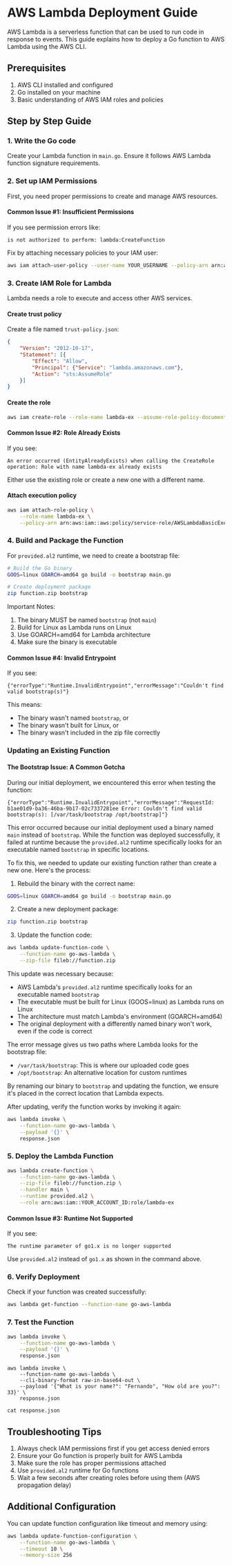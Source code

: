 # AWS Lambda Deployment Guide
AWS Lambda is a serverless function that can be used to run code in response to events.
This guide explains how to deploy a Go function to AWS Lambda using the AWS CLI.

## Prerequisites
1. AWS CLI installed and configured
2. Go installed on your machine
3. Basic understanding of AWS IAM roles and policies

## Step by Step Guide

### 1. Write the Go code
Create your Lambda function in `main.go`. Ensure it follows AWS Lambda function signature requirements.

### 2. Set up IAM Permissions
First, you need proper permissions to create and manage AWS resources.

#### Common Issue #1: Insufficient Permissions
If you see permission errors like:
```
is not authorized to perform: lambda:CreateFunction
```
Fix by attaching necessary policies to your IAM user:
```bash
aws iam attach-user-policy --user-name YOUR_USERNAME --policy-arn arn:aws:iam::aws:policy/AdministratorAccess
```

### 3. Create IAM Role for Lambda
Lambda needs a role to execute and access other AWS services.

#### Create trust policy
Create a file named `trust-policy.json`:
```json
{
    "Version": "2012-10-17",
    "Statement": [{ 
        "Effect": "Allow", 
        "Principal": {"Service": "lambda.amazonaws.com"}, 
        "Action": "sts:AssumeRole"
    }]
}
```

#### Create the role
```bash
aws iam create-role --role-name lambda-ex --assume-role-policy-document file://trust-policy.json
```

#### Common Issue #2: Role Already Exists
If you see:
```
An error occurred (EntityAlreadyExists) when calling the CreateRole operation: Role with name lambda-ex already exists
```
Either use the existing role or create a new one with a different name.

#### Attach execution policy
```bash
aws iam attach-role-policy \
    --role-name lambda-ex \
    --policy-arn arn:aws:iam::aws:policy/service-role/AWSLambdaBasicExecutionRole
```

### 4. Build and Package the Function
For `provided.al2` runtime, we need to create a bootstrap file:

```bash
# Build the Go binary
GOOS=linux GOARCH=amd64 go build -o bootstrap main.go

# Create deployment package
zip function.zip bootstrap
```

Important Notes:
1. The binary MUST be named `bootstrap` (not `main`)
2. Build for Linux as Lambda runs on Linux
3. Use GOARCH=amd64 for Lambda architecture
4. Make sure the binary is executable

#### Common Issue #4: Invalid Entrypoint
If you see:
```
{"errorType":"Runtime.InvalidEntrypoint","errorMessage":"Couldn't find valid bootstrap(s)"}
```
This means:
- The binary wasn't named `bootstrap`, or
- The binary wasn't built for Linux, or
- The binary wasn't included in the zip file correctly

### Updating an Existing Function

#### The Bootstrap Issue: A Common Gotcha
During our initial deployment, we encountered this error when testing the function:
```
{"errorType":"Runtime.InvalidEntrypoint","errorMessage":"RequestId: b1ae01d9-ba36-46ba-9b17-02c7337281ee Error: Couldn't find valid bootstrap(s): [/var/task/bootstrap /opt/bootstrap]"}
```

This error occurred because our initial deployment used a binary named `main` instead of `bootstrap`. While the function was deployed successfully, it failed at runtime because the `provided.al2` runtime specifically looks for an executable named `bootstrap` in specific locations.

To fix this, we needed to update our existing function rather than create a new one. Here's the process:

1. Rebuild the binary with the correct name:
```bash
GOOS=linux GOARCH=amd64 go build -o bootstrap main.go
```

2. Create a new deployment package:
```bash
zip function.zip bootstrap
```

3. Update the function code:
```bash
aws lambda update-function-code \
    --function-name go-aws-lambda \
    --zip-file fileb://function.zip
```

This update was necessary because:
- AWS Lambda's `provided.al2` runtime specifically looks for an executable named `bootstrap`
- The executable must be built for Linux (GOOS=linux) as Lambda runs on Linux
- The architecture must match Lambda's environment (GOARCH=amd64)
- The original deployment with a differently named binary won't work, even if the code is correct

The error message gives us two paths where Lambda looks for the bootstrap file:
- `/var/task/bootstrap`: This is where our uploaded code goes
- `/opt/bootstrap`: An alternative location for custom runtimes

By renaming our binary to `bootstrap` and updating the function, we ensure it's placed in the correct location that Lambda expects.

After updating, verify the function works by invoking it again:
```bash
aws lambda invoke \
    --function-name go-aws-lambda \
    --payload '{}' \
    response.json
```

### 5. Deploy the Lambda Function
```bash
aws lambda create-function \
    --function-name go-aws-lambda \
    --zip-file fileb://function.zip \
    --handler main \
    --runtime provided.al2 \
    --role arn:aws:iam::YOUR_ACCOUNT_ID:role/lambda-ex
```

#### Common Issue #3: Runtime Not Supported
If you see:
```
The runtime parameter of go1.x is no longer supported
```
Use `provided.al2` instead of `go1.x` as shown in the command above.

### 6. Verify Deployment
Check if your function was created successfully:
```bash
aws lambda get-function --function-name go-aws-lambda
```

### 7. Test the Function
```bash
aws lambda invoke \
    --function-name go-aws-lambda \
    --payload '{}' \
    response.json
```

```
aws lambda invoke \
    --function-name go-aws-lambda \
    --cli-binary-format raw-in-base64-out \
    --payload '{"What is your name?": "Fernando", "How old are you?": 33}' \
    response.json
```

```
cat response.json
```

## Troubleshooting Tips
1. Always check IAM permissions first if you get access denied errors
2. Ensure your Go function is properly built for AWS Lambda
3. Make sure the role has proper permissions attached
4. Use `provided.al2` runtime for Go functions
5. Wait a few seconds after creating roles before using them (AWS propagation delay)

## Additional Configuration
You can update function configuration like timeout and memory using:
```bash
aws lambda update-function-configuration \
    --function-name go-aws-lambda \
    --timeout 10 \
    --memory-size 256
```